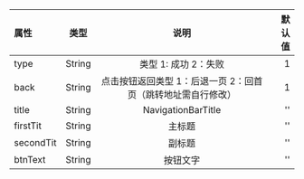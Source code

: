 属性 | 类型 | 说明 | 默认值
:- | :-: | :-: | -: 
type | String | 类型 1: 成功 2：失败 | 1
back | String  | 点击按钮返回类型 1：后退一页 2：回首页（跳转地址需自行修改） | 1
title | String | NavigationBarTitle | ''
firstTit | String | 主标题 | ''
secondTit | String | 副标题 | ''
btnText | String | 按钮文字 | ''